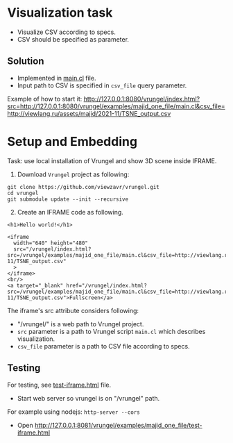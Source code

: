
# Visualization task

* Visualize CSV according to specs.
* CSV should be specified as parameter.

## Solution

* Implemented in [main.cl](main.cl) file.
* Input path to CSV is specified in `csv_file` query parameter.

Example of how to start it:
http://127.0.0.1:8080/vrungel/index.html?src=http://127.0.0.1:8080/vrungel/examples/majid_one_file/main.cl&csv_file=http://viewlang.ru/assets/majid/2021-11/TSNE_output.csv

# Setup and Embedding

Task: use local installation of Vrungel and show 3D scene inside IFRAME.

1. Download `Vrungel` project as following:
```
git clone https://github.com/viewzavr/vrungel.git
cd vrungel
git submodule update --init --recursive
```

2. Create an IFRAME code as following.

```
<h1>Hello world!</h1>

<iframe
  width="640" height="480"
  src="/vrungel/index.html?src=/vrungel/examples/majid_one_file/main.cl&csv_file=http://viewlang.ru/assets/majid/2021-11/TSNE_output.csv"
  >
</iframe>
<br/>
<a target="_blank" href="/vrungel/index.html?src=/vrungel/examples/majid_one_file/main.cl&csv_file=http://viewlang.ru/assets/majid/2021-11/TSNE_output.csv">Fullscreen</a>

```

The iframe's src attribute considers following:
* "/vrungel/" is a web path to Vrungel project.
* `src` parameter is a path to Vrungel script `main.cl` which describes visualization.
* `csv_file` parameter is a path to CSV file according to specs.


## Testing

For testing, see [test-iframe.html](test-iframe.html) file.

* Start web server so vrungel is on "/vrungel" path.

For example using nodejs: `http-server --cors`

* Open http://127.0.0.1:8081/vrungel/examples/majid_one_file/test-iframe.html


